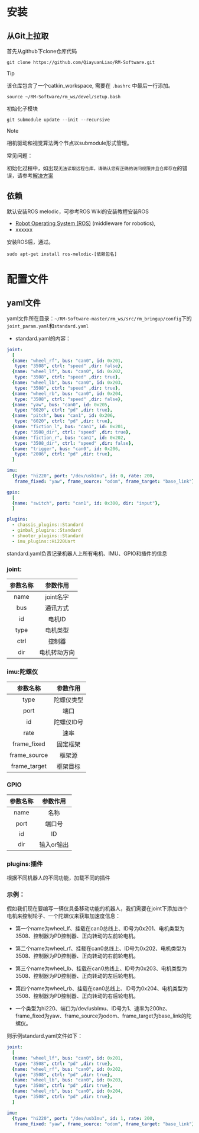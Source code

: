 # 安装
## 从Git上拉取
首先从github下clone仓库代码

    git clone https://github.com/QiayuanLiao/RM-Software.git

> [!Tip]
>
>该仓库包含了一个catkin_workspace, 需要在 `.bashrc` 中最后一行添加。

```source ~/RM-Software/rm_ws/devel/setup.bash```

初始化子模块

    git submodule update --init --recursive 

> [!Note]
>
>相机驱动和视觉算法两个节点以submodule形式管理。


常见问题：

初始化过程中，如出现```无法读取远程仓库。请确认您有正确的访问权限并且仓库存在```的错误，请参考[解决方案](https://blog.csdn.net/qq_36770641/article/details/88638573) 
## 依赖
默认安装ROS melodic，可参考ROS Wiki的安装教程安装ROS
- [Robot Operating System (ROS)](http://wiki.ros.org) (middleware for robotics),
- xxxxxx

安装ROS后，通过。

    sudo apt-get install ros-melodic-[依赖包名]


# 配置文件
## yaml文件
yaml文件所在目录：```~/RM-Software-master/rm_ws/src/rm_bringup/config```下的```joint_param.yaml```和``standard.yaml``

+ standard.yaml的内容：

```yaml
joint:
  [
  {name: "wheel_rf", bus: "can0", id: 0x201,
   type: "3508", ctrl: "speed" ,dir: false},
  {name: "wheel_lf", bus: "can0", id: 0x202,
   type: "3508", ctrl: "speed" ,dir: true},
  {name: "wheel_lb", bus: "can0", id: 0x203,
   type: "3508", ctrl: "speed" ,dir: true},
  {name: "wheel_rb", bus: "can0", id: 0x204,
   type: "3508", ctrl: "speed" ,dir: false},
  {name: "yaw", bus: "can0", id: 0x205,
   type: "6020", ctrl: "pd" ,dir: true},
  {name: "pitch", bus: "can1", id: 0x206,
   type: "6020", ctrl: "pd" ,dir: true},
  {name: "fiction_l", bus: "can1", id: 0x201,
   type: "3508_dir", ctrl: "speed" ,dir: true},
  {name: "fiction_r", bus: "can1", id: 0x202,
   type: "3508_dir", ctrl: "speed" ,dir: false},
  {name: "trigger", bus: "can0", id: 0x206,
   type: "2006", ctrl: "pd" ,dir: true},
  ]

imu:
  {type: "hi220", port: "/dev/usbImu", id: 0, rate: 200,
   frame_fixed: "yaw", frame_source: "odom", frame_target: "base_link"}

gpio:
  [
  {name: "switch", port: "can1", id: 0x300, dir: "input"},
  ]

plugins:
  - chassis_plugins::Standard
  - gimbal_plugins::Standard
  - shooter_plugins::Standard
  - imu_plugins::Hi220Uart
```



standard.yaml负责记录机器人上所有电机、IMU、GPIO和插件的信息

### joint:

| 参数名称 |   参数作用   |
| :------: | :----------: |
|   name   |  joint名字   |
|   bus    |   通讯方式   |
|    id    |    电机ID    |
|   type   |   电机类型   |
|   ctrl   |    控制器    |
|   dir    | 电机转动方向 |

### imu:陀螺仪

|   参数名称   |  参数作用  |
| :----------: | :--------: |
|     type     | 陀螺仪类型 |
|     port     |    端口    |
|      id      | 陀螺仪ID号 |
|     rate     |    速率    |
| frame_fixed  |  固定框架  |
| frame_source |   框架源   |
| frame_target |  框架目标  |

### GPIO

| 参数名称 |  参数作用  |
| :------: | :--------: |
|   name   |    名称    |
|   port   |   端口号   |
|    id    |     ID     |
|   dir    | 输入or输出 |

### plugins:插件
根据不同机器人的不同功能，加载不同的插件
### 示例：

假如我们现在要编写一辆仅具备移动功能的机器人，我们需要在joint下添加四个电机来控制轮子、一个陀螺仪来获取加速度信息：

+ 第一个name为wheel_lf、挂载在can0总线上、ID号为0x201、电机类型为3508、控制器为PD控制器、正向转动的左前轮电机。

+ 第二个name为wheel_rf、挂载在can0总线上、ID号为0x202、电机类型为3508、控制器为PD控制器、正向转动的右前轮电机。

+ 第三个name为wheel_lb、挂载在can0总线上、ID号为0x203、电机类型为3508、控制器为PD控制器、正向转动的左后轮电机。

+ 第四个name为wheel_rb、挂载在can0总线上、ID号为0x204、电机类型为3508、控制器为PD控制器、正向转动的右后轮电机。

+ 一个类型为hi220、端口为/dev/usbImu、ID号为1、速率为200hz、frame_fixed为yaw、frame_source为odom、frame_target为base_link的陀螺仪。

  

则示例standard.yaml文件如下：

```yaml
joint:
  [
  {name: "wheel_lf", bus: "can0", id: 0x201,
   type: "3508", ctrl: "pd" ,dir: true},
  {name: "wheel_rf", bus: "can0", id: 0x202,
   type: "3508", ctrl: "pd" ,dir: true},
  {name: "wheel_lb", bus: "can0", id: 0x203,
   type: "3508", ctrl: "pd" ,dir: true},
  {name: "wheel_rb", bus: "can0", id: 0x204,
   type: "3508", ctrl: "pd" ,dir: true},
  ]

imu:
  {type: "hi220", port: "/dev/usbImu", id: 1, rate: 200,
   frame_fixed: "yaw", frame_source: "odom", frame_target: "base_link"}
```


